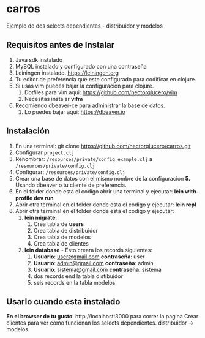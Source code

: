 # carros
Ejemplo de dos selects dependientes - distribuidor y modelos

## Requisitos antes de Instalar
1. Java sdk instalado
2. MySQL instalado y configurado con una contraseña
3. Leiningen instalado. https://leiningen.org
4. Tu editor de preferencia que este configurado para codificar en clojure.
5. Si usas vim puedes bajar la configuracion para clojure.
    1. Dotfiles para vim aqui: https://github.com/hectorqlucero/vim
    1. Necesitas instalar **vifm**
6. Recomiendo dbeaver-ce para administrar la base de datos.
    1. Lo puedes bajar aqui: https://dbeaver.io

## Instalación
1. En una terminal: git clone https://github.com/hectorqlucero/carros.git
2. Configurar `project.clj`
3. Renombrar: `/resources/private/config_example.clj` a `/resources/private/config.clj`
4. Configurar: `/resources/private/config.clj`
5. Crear una base de datos con el mismo nombre de la configuracion **5.** Usando dbeaver o tu cliente de preferencia.
6. En el folder donde esta el codigo abrir una terminal y ejecutar: **lein with-profile dev run**
7. Abrir otra terminal en el folder donde esta el codigo y ejecutar: **lein repl**
8. Abrir otra terminal en el folder donde esta el codigo y ejecutar:
    1. **lein migrate**:
        1. Crea tabla de **users**
        2. Crea tabla de distribuidor
        3. Crea tabla de modelos
        4. Crea tabla de clientes
    2. **lein database** - Esto creara los records siguientes:
        1. **Usuario**: user@gmail.com    **contraseña**: user
        2. **Usuario**: admin@gmail.com   **contraseña**: admin
        3. **Usuario**: sistema@gmail.com **contraseña**: sistema
        4. dos records end la tabla distibuidor
        5. seis records en la tabla modelos

## Usarlo cuando esta instalado
**En el browser de tu gusto**: http://localhost:3000 para correr la pagina
Crear clientes para ver como funcionan los selects dependientes. distribuidor -> modelos
